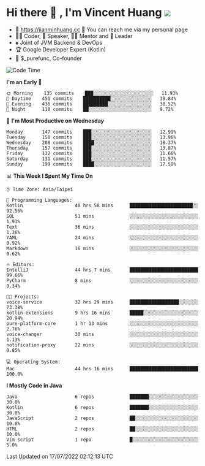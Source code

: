 # Hi there 👋 , I'm Vincent Huang ![](https://komarev.com/ghpvc/?username=Jian-Min-Huang)
- 💎 https://jianminhuang.cc 🙋 You can reach me via my personal page
- 👨‍💻 Coder, 🎤 Speaker, 👨‍🏫 Mentor and 🚀 Leader
- ♠️ Joint of JVM Backend & DevOps
- 🏆 Google Developer Expert (Kotlin)
- 💼 $_purefunc, Co-founder

<!--START_SECTION:waka-->
![Code Time](http://img.shields.io/badge/Code%20Time-0%20secs-blue)

**I'm an Early 🐤** 

```text
🌞 Morning    135 commits    ███░░░░░░░░░░░░░░░░░░░░░░   11.93% 
🌆 Daytime    451 commits    ██████████░░░░░░░░░░░░░░░   39.84% 
🌃 Evening    436 commits    █████████░░░░░░░░░░░░░░░░   38.52% 
🌙 Night      110 commits    ██░░░░░░░░░░░░░░░░░░░░░░░   9.72%

```
📅 **I'm Most Productive on Wednesday** 

```text
Monday       147 commits    ███░░░░░░░░░░░░░░░░░░░░░░   12.99% 
Tuesday      158 commits    ███░░░░░░░░░░░░░░░░░░░░░░   13.96% 
Wednesday    208 commits    ████░░░░░░░░░░░░░░░░░░░░░   18.37% 
Thursday     157 commits    ███░░░░░░░░░░░░░░░░░░░░░░   13.87% 
Friday       132 commits    ███░░░░░░░░░░░░░░░░░░░░░░   11.66% 
Saturday     131 commits    ███░░░░░░░░░░░░░░░░░░░░░░   11.57% 
Sunday       199 commits    ████░░░░░░░░░░░░░░░░░░░░░   17.58%

```


📊 **This Week I Spent My Time On** 

```text
⌚︎ Time Zone: Asia/Taipei

💬 Programming Languages: 
Kotlin                   40 hrs 58 mins      ███████████████████████░░   92.56% 
SQL                      51 mins             ░░░░░░░░░░░░░░░░░░░░░░░░░   1.93% 
Text                     36 mins             ░░░░░░░░░░░░░░░░░░░░░░░░░   1.36% 
YAML                     24 mins             ░░░░░░░░░░░░░░░░░░░░░░░░░   0.92% 
Markdown                 16 mins             ░░░░░░░░░░░░░░░░░░░░░░░░░   0.62%

🔥 Editors: 
IntelliJ                 44 hrs 7 mins       █████████████████████████   99.66% 
PyCharm                  8 mins              ░░░░░░░░░░░░░░░░░░░░░░░░░   0.34%

🐱‍💻 Projects: 
voice-service            32 hrs 29 mins      ██████████████████░░░░░░░   73.38% 
kotlin-extensions        9 hrs 16 mins       █████░░░░░░░░░░░░░░░░░░░░   20.94% 
pure-platform-core       1 hr 13 mins        ░░░░░░░░░░░░░░░░░░░░░░░░░   2.76% 
voice-changer            30 mins             ░░░░░░░░░░░░░░░░░░░░░░░░░   1.13% 
notification-proxy       22 mins             ░░░░░░░░░░░░░░░░░░░░░░░░░   0.85%

💻 Operating System: 
Mac                      44 hrs 16 mins      █████████████████████████   100.0%

```

**I Mostly Code in Java** 

```text
Java                     6 repos             ███████░░░░░░░░░░░░░░░░░░   30.0% 
Kotlin                   6 repos             ███████░░░░░░░░░░░░░░░░░░   30.0% 
JavaScript               2 repos             ██░░░░░░░░░░░░░░░░░░░░░░░   10.0% 
HTML                     2 repos             ██░░░░░░░░░░░░░░░░░░░░░░░   10.0% 
Vim script               1 repo              █░░░░░░░░░░░░░░░░░░░░░░░░   5.0%

```



 Last Updated on 17/07/2022 02:12:13 UTC
<!--END_SECTION:waka-->
